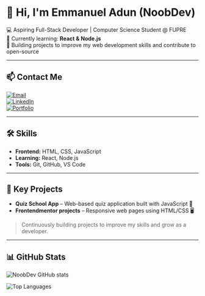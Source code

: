# 👋 Hi, I'm Emmanuel Adun (NoobDev)

💻 Aspiring Full-Stack Developer | Computer Science Student @ FUPRE  
🌱 Currently learning: **React & Node.js**  
🚀 Building projects to improve my web development skills and contribute to open-source  

---

## 📫 Contact Me
[![Email](https://img.shields.io/badge/Email-noobdev.codes@gmail.com-c14438?style=flat-square&logo=gmail&logoColor=white)](mailto:noobdev.codes@gmail.com)  
[![LinkedIn](https://img.shields.io/badge/LinkedIn-Emmanuel%20Adun-blue?style=flat-square&logo=linkedin&logoColor=white)](https://www.linkedin.com/in/emmanuel-adun-67b2b4350)  
[![Portfolio](https://img.shields.io/badge/Portfolio-ComingSoon-lightgrey?style=flat-square&logo=googlesitekit&logoColor=white)](#)  

---

## 🛠 Skills
- **Frontend:** HTML, CSS, JavaScript  
- **Learning:** React, Node.js  
- **Tools:** Git, GitHub, VS Code  

---

## 🔹 Key Projects 
- **Quiz School App** – Web-based quiz application built with JavaScript 📝  
- **Frontendmentor projects** – Responsive web pages using HTML/CSS 🖥️  

> Continuously building projects to improve my skills and grow as a developer.

---

## 📊 GitHub Stats
![NoobDev GitHub stats](https://github-readme-stats.vercel.app/api?username=noobdev08&show_icons=true&theme=radical)

![Top Languages](https://github-readme-stats.vercel.app/api/top-langs/?username=noobdev08&layout=compact&theme=radical)
